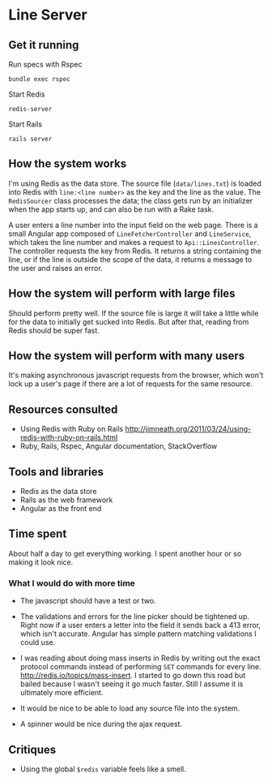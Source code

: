 # Line Server

## Get it running
Run specs with Rspec
```
bundle exec rspec
```

Start Redis
```
redis-server
```

Start Rails
```
rails server
```

## How the system works
I'm using Redis as the data store. The source file (`data/lines.txt`) is loaded into Redis with `line:<line number>` as the key and the line as the value. The `RedisSourcer` class processes the data; the class gets run by an initializer when the app starts up, and can also be run with a Rake task.

A user enters a line number into the input field on the web page. There is a small Angular app composed of `LineFetcherController` and `LineService`, which takes the line number and makes a request to `Api::LinesController`. The controller requests the key from Redis. It returns a string containing the line, or if the line is outside the scope of the data, it returns a message to the user and raises an error.

## How the system will perform with large files
Should perform pretty well. If the source file is large it will take a little while for the data to initially get sucked into Redis. But after that, reading from Redis should be super fast.

## How the system will perform with many users
It's making asynchronous javascript requests from the browser, which won't lock up a user's page if there are a lot of requests for the same resource.

## Resources consulted
* Using Redis with Ruby on Rails http://jimneath.org/2011/03/24/using-redis-with-ruby-on-rails.html
* Ruby, Rails, Rspec, Angular documentation, StackOverflow

## Tools and libraries
* Redis as the data store
* Rails as the web framework
* Angular as the front end

## Time spent
About half a day to get everything working. I spent another hour or so making it look nice.

### What I would do with more time
* The javascript should have a test or two.

* The validations and errors for the line picker should be tightened up. Right now if a user enters a letter into the field it sends back a 413 error, which isn't accurate. Angular has simple pattern matching validations I could use.

* I was reading about doing mass inserts in Redis by writing out the exact protocol commands instead of performing `SET` commands for every line. http://redis.io/topics/mass-insert. I started to go down this road but bailed because I wasn't seeing it go much faster. Still I assume it is ultimately more efficient.

* It would be nice to be able to load any source file into the system.

* A spinner would be nice during the ajax request.

## Critiques
* Using the global `$redis` variable feels like a smell.

